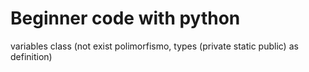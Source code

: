 # Beginner code with python

variables
class (not exist polimorfismo, types (private static public) as definition)
